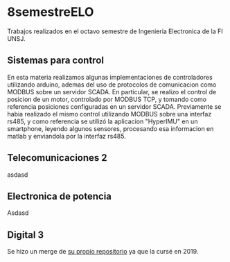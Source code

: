 # 8semestreELO

Trabajos realizados en el octavo semestre de Ingenieria Electronica de la FI UNSJ.

## Sistemas para control

En esta materia realizamos algunas implementaciones de controladores utilizando arduino, ademas del uso de protocolos de comunicacion como MODBUS sobre un servidor SCADA. En particular, se realizo el control de posicion de un motor, controlado por MODBUS TCP, y tomando como referencia posiciones configuradas en un servidor SCADA. Previamente se habia realizado el mismo control utilizando MODBUS sobre una interfaz rs485, y como referencia se utilizó la aplicacion "HyperIMU" en un smartphone, leyendo algunos sensores, procesando esa informacion en matlab y enviandola por la interfaz rs485.

## Telecomunicaciones 2

asdasd

## Electronica de potencia

Asdasd

## Digital 3

Se hizo un merge de [su propio repositorio](https://github.com/agustinavila/Digital3) ya que la cursé en 2019.
